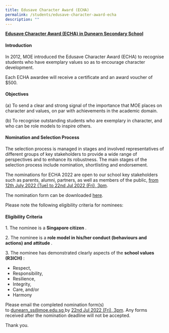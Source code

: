 ```yaml
---
title: Edusave Character Award (ECHA)
permalink: /students/edusave-character-award-echa
description: ""
---
```

<p><strong><u>Edusave Character Award (ECHA) in Dunearn Secondary School</u></strong></p>
<h4>Introduction</h4>
<p>In 2012, MOE introduced the Edusave Character Award (ECHA) to recognise students who have exemplary values so as to encourage character development.</p>
<p>Each ECHA awardee will receive a certificate and an award voucher of $500.</p>
<h4>Objectives</h4>
<p>(a) To send a clear and strong signal of the importance that MOE places on character and values, on par with achievements in the academic domain.</p>
<p>(b) To recognise outstanding students who are exemplary in character, and who can be role models to inspire others.</p>
<h4>Nomination and Selection Process</h4>
<p>The selection process is managed in stages and involved representatives of different groups of key stakeholders to provide a wide range of perspectives and to enhance its robustness. The main stages of the selection process include nomination, shortlisting and endorsement.</p>
<p>The nominations for ECHA 2022 are open to our school key stakeholders such as parents, alumni, partners, as well as members of the public,&nbsp;<u>from 12th July 2022 (Tue) to 22nd Jul 2022 (Fri), 3pm</u>.</p>
<p>The nomination form can be downloaded&nbsp;<a href="/files/ECHA_Nomination%20Form_2022.pdf" target="">here</a>.</p>
<p>Please note the following eligibility criteria for nominees:</p>
<h4>Eligibility Criteria</h4>
<p>1. The nominee is a <strong>Singapore citizen&nbsp;</strong>.</p>
<p>2. The nominee is a <strong>role model in his/her conduct (behaviours and actions) and attitude&nbsp;</strong>.</p>
<p>3. The nominee has demonstrated clearly aspects of the <strong>school values (R3ICH)&nbsp;</strong>:</p>
<ul>
<li>Respect,</li>
<li>Responsibility,</li>
<li>Resilience,</li>
<li>Integrity,</li>
<li>Care, and/or</li>
<li>Harmony</li>
</ul>
<p>Please email the completed nomination form(s) to&nbsp;<a href="mailto:dunearn_ss@moe.edu.sg" target="">dunearn_ss@moe.edu.sg&nbsp;</a>by&nbsp;<u>22nd&nbsp;Jul 2022 (Fri), 3pm</u>. Any forms received after the nomination deadline will not be accepted.</p>
<p>Thank you.</p>